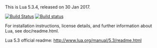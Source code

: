 
This is Lua 5.3.4, released on 30 Jan 2017.

[![Build Status](https://travis-ci.org/Artum/lua.svg?branch=lua-5.3.4)](https://travis-ci.org/Artum/lua)
[![Build status](https://ci.appveyor.com/api/projects/status/nv6fjftjvxub5xfm/branch/lua-5.3.4?svg=true)](https://ci.appveyor.com/project/Artum/lua/branch/lua-5.3.4)

For installation instructions, license details, and
further information about Lua, see doc/readme.html.

Lua 5.3 official readme: http://www.lua.org/manual/5.3/readme.html